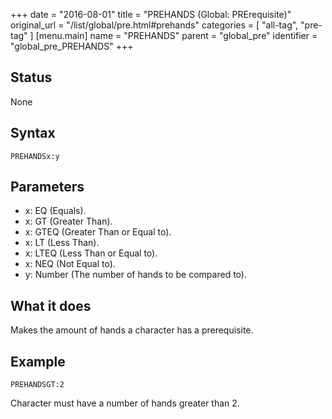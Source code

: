 +++
date = "2016-08-01"
title = "PREHANDS (Global: PRErequisite)"
original_url = "/list/global/pre.html#prehands"
categories = [ "all-tag", "pre-tag" ]
[menu.main]
    name = "PREHANDS"
    parent = "global_pre"
    identifier = "global_pre_PREHANDS"
+++

## Status

None

## Syntax

`PREHANDSx:y`

## Parameters

-   x: EQ (Equals).
-   x: GT (Greater Than).
-   x: GTEQ (Greater Than or Equal to).
-   x: LT (Less Than).
-   x: LTEQ (Less Than or Equal to).
-   x: NEQ (Not Equal to).
-   y: Number (The number of hands to be compared to).



What it does
------------

Makes the amount of hands a character has a prerequisite.

Example
-------

`PREHANDSGT:2`

Character must have a number of hands greater than 2.

